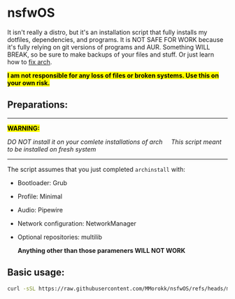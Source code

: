 # nsfwOS

It isn't really a distro, but it's an installation script that fully installs my dotfiles, dependencies, and programs. It is NOT SAFE FOR WORK because it's fully relying on git versions of programs and AUR.  Something WILL BREAK, so be sure to make backups of your files and stuff. Or just learn how to [fix arch](https://wiki.archlinux.org/title/Main_page).

<mark>**I am not responsible for any loss of files or broken systems. Use this on your own risk.**</mark>

## Preparations:

---

<mark>**WARNING:**</mark>

*DO NOT install it on your comlete installations of arch*
    *This script meant to be installed on fresh system*

---

The script assumes that you just completed `archinstall` with:

- Bootloader: Grub

- Profile: Minimal

- Audio: Pipewire

- Network configuration: NetworkManager

- Optional repositories: multilib
  
  **Anything other than those parameners WILL NOT WORK**

## Basic usage:

```bash
curl -sSL https://raw.githubusercontent.com/MMorokk/nsfwOS/refs/heads/main/install.sh | bash
```
